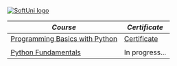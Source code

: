 

[![SoftUni logo](https://www.nakov.com/wp-content/uploads/2014/01/Software-University-Logo-blue-horizontal.png)](https://softuni.bg/trainings/courses)


| _Course_       | _Certificate_ |                                                                 
| ------------------|------------------|
 [Programming Basics with Python](https://softuni.bg/trainings/3516/programming-basics-with-python-november-2021)    | [Certificate](https://softuni.bg/certificates/details/121421/0b9b06b1)  
 | | |
 [Python Fundamentals](https://softuni.bg/modules/106/fundamentals-module/1316)               |                       In progress...
 

                       
